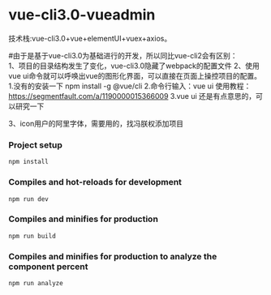 # vue-cli3.0-vueadmin
  技术栈:vue-cli3.0+vue+elementUI+vuex+axios。<br>
  
#由于是基于vue-cli3.0为基础进行的开发，所以同比vue-cli2会有区别：<br>
1、项目的目录结构发生了变化，vue-cli3.0隐藏了webpack的配置文件
2、使用vue ui命令就可以呼唤出vue的图形化界面，可以直接在页面上操控项目的配置。
    1.没有的安装一下  npm install -g @vue/cli
    2.命令行输入：vue ui   使用教程：https://segmentfault.com/a/1190000015366009
    3.vue ui 还是有点意思的，可以研究一下

3、icon用户的阿里字体，需要用的，找冯朕权添加项目


### Project setup
```
npm install
```

### Compiles and hot-reloads for development
```
npm run dev
```

### Compiles and minifies for production
```
npm run build
```

### Compiles and minifies for production to analyze the component percent
```
npm run analyze
```
 
